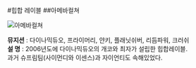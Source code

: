 #힙합 레이블
##아메바컬쳐 

![아메바컬쳐](http://fimg2.pann.com/new/download.jsp?FileID=31242070)  

**뮤지션** : 다이나믹듀오, 프라이머리, 얀키, 플래닛쉬버, 리듬파워, 크러쉬  
**설  명** : 2006년도에 다이나믹듀오의 개코와 최자가 설립한 힙합레이블.  
             과거 슈프림팀(사이먼디와 이센스)과 자이언티도 속해있었다.
